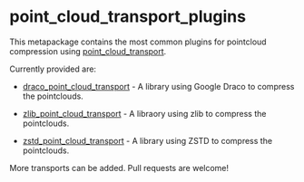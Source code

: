 # point_cloud_transport_plugins

This metapackage contains the most common plugins for pointcloud compression using [point_cloud_transport](https://wiki.ros.org/point_cloud_transport).

Currently provided are:

- [draco_point_cloud_transport](https://github.com/ros-perception/point_cloud_transport_plugins/tree/rolling/draco_point_cloud_transport) - A library using Google Draco to compress the pointclouds.

- [zlib_point_cloud_transport](https://github.com/ros-perception/point_cloud_transport_plugins/tree/rolling/zlib_point_cloud_transport) - A libraory using zlib to compress the pointclouds.

- [zstd_point_cloud_transport](https://github.com/ros-perception/point_cloud_transport_plugins/tree/master/zstd_point_cloud_transport) - A library using ZSTD to compress the pointclouds.

More transports can be added. Pull requests are welcome!
